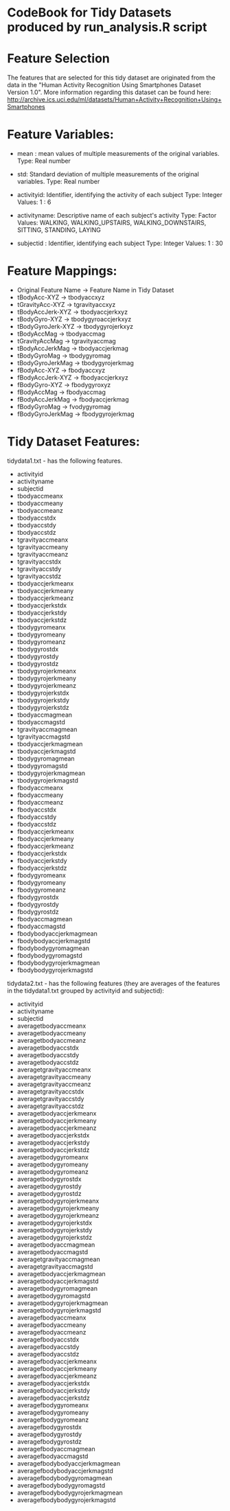 
CodeBook for Tidy Datasets produced by run_analysis.R script
===========================================================

Feature Selection 
=================

The features that are selected for this tidy dataset are originated from the data in the "Human Activity Recognition Using Smartphones Dataset Version 1.0". More information regarding this dataset can be found here: http://archive.ics.uci.edu/ml/datasets/Human+Activity+Recognition+Using+Smartphones
 
Feature Variables:
==================

- mean : mean values of multiple measurements of the original variables. Type: Real number

- std: Standard deviation of multiple measurements of the original variables. Type: Real number

- activityid: Identifier, identifying the activity of each subject Type: Integer Values: 1 : 6

- activityname: Descriptive name of each subject's activity Type: Factor Values: WALKING, WALKING_UPSTAIRS, WALKING_DOWNSTAIRS, SITTING, STANDING, LAYING

- subjectid : Identifier, identifying each subject Type: Integer Values: 1 : 30


Feature Mappings:
=================

- Original Feature Name -> Feature Name in Tidy Dataset
- tBodyAcc-XYZ 		-> tbodyaccxyz
- tGravityAcc-XYZ	-> tgravityaccxyz
- tBodyAccJerk-XYZ	-> tbodyaccjerkxyz
- tBodyGyro-XYZ		-> tbodygyroaccjerkxyz	
- tBodyGyroJerk-XYZ	-> tbodygyrojerkxyz
- tBodyAccMag		-> tbodyaccmag
- tGravityAccMag	-> tgravityaccmag
- tBodyAccJerkMag	-> tbodyaccjerkmag
- tBodyGyroMag		-> tbodygyromag
- tBodyGyroJerkMag	-> tbodygyrojerkmag
- fBodyAcc-XYZ		-> fbodyaccxyz
- fBodyAccJerk-XYZ	-> fbodyaccjerkxyz
- fBodyGyro-XYZ		-> fbodygyroxyz
- fBodyAccMag		-> fbodyaccmag
- fBodyAccJerkMag	-> fbodyaccjerkmag
- fBodyGyroMag		-> fvodygyromag
- fBodyGyroJerkMag	-> fbodygyrojerkmag


Tidy Dataset Features:
=====================

tidydata1.txt - has the following features.

-	activityid
-	activityname
-	subjectid
-	tbodyaccmeanx
-	tbodyaccmeany
-	tbodyaccmeanz
-	tbodyaccstdx
-	tbodyaccstdy
-	tbodyaccstdz
-	tgravityaccmeanx
-	tgravityaccmeany
-	tgravityaccmeanz
-	tgravityaccstdx
-	tgravityaccstdy
-	tgravityaccstdz
-	tbodyaccjerkmeanx
-	tbodyaccjerkmeany
-	tbodyaccjerkmeanz
-	tbodyaccjerkstdx
-	tbodyaccjerkstdy
-	tbodyaccjerkstdz
-	tbodygyromeanx
-	tbodygyromeany
-	tbodygyromeanz
-	tbodygyrostdx
-	tbodygyrostdy
-	tbodygyrostdz
-	tbodygyrojerkmeanx
-	tbodygyrojerkmeany
-	tbodygyrojerkmeanz
-	tbodygyrojerkstdx
-	tbodygyrojerkstdy
-	tbodygyrojerkstdz
-	tbodyaccmagmean
-	tbodyaccmagstd
-	tgravityaccmagmean
-	tgravityaccmagstd
-	tbodyaccjerkmagmean
-	tbodyaccjerkmagstd
-	tbodygyromagmean
-	tbodygyromagstd
-	tbodygyrojerkmagmean
-	tbodygyrojerkmagstd
-	fbodyaccmeanx
-	fbodyaccmeany
-	fbodyaccmeanz
-	fbodyaccstdx
-	fbodyaccstdy
-	fbodyaccstdz
-	fbodyaccjerkmeanx
-	fbodyaccjerkmeany
-	fbodyaccjerkmeanz
-	fbodyaccjerkstdx
-	fbodyaccjerkstdy
-	fbodyaccjerkstdz
-	fbodygyromeanx
-	fbodygyromeany
-	fbodygyromeanz
-	fbodygyrostdx
-	fbodygyrostdy
-	fbodygyrostdz
-	fbodyaccmagmean
-	fbodyaccmagstd
-	fbodybodyaccjerkmagmean
-	fbodybodyaccjerkmagstd
-	fbodybodygyromagmean
-	fbodybodygyromagstd
-	fbodybodygyrojerkmagmean
-	fbodybodygyrojerkmagstd


tidydata2.txt - has the following features (they are averages of the features in the tidydata1.txt grouped by activityid and subjectid):

-	activityid
-	activityname
-	subjectid
-	averagetbodyaccmeanx
-	averagetbodyaccmeany
-	averagetbodyaccmeanz
-	averagetbodyaccstdx
-	averagetbodyaccstdy
-	averagetbodyaccstdz
-	averagetgravityaccmeanx
-	averagetgravityaccmeany
-	averagetgravityaccmeanz
-	averagetgravityaccstdx
-	averagetgravityaccstdy
-	averagetgravityaccstdz
-	averagetbodyaccjerkmeanx
-	averagetbodyaccjerkmeany
-	averagetbodyaccjerkmeanz
-	averagetbodyaccjerkstdx
-	averagetbodyaccjerkstdy
-	averagetbodyaccjerkstdz
-	averagetbodygyromeanx
-	averagetbodygyromeany
-	averagetbodygyromeanz
-	averagetbodygyrostdx
-	averagetbodygyrostdy
-	averagetbodygyrostdz
-	averagetbodygyrojerkmeanx
-	averagetbodygyrojerkmeany
-	averagetbodygyrojerkmeanz
-	averagetbodygyrojerkstdx
-	averagetbodygyrojerkstdy
-	averagetbodygyrojerkstdz
-	averagetbodyaccmagmean
-	averagetbodyaccmagstd
-	averagetgravityaccmagmean
-	averagetgravityaccmagstd
-	averagetbodyaccjerkmagmean
-	averagetbodyaccjerkmagstd
-	averagetbodygyromagmean
-	averagetbodygyromagstd
-	averagetbodygyrojerkmagmean
-	averagetbodygyrojerkmagstd
-	averagefbodyaccmeanx
-	averagefbodyaccmeany
-	averagefbodyaccmeanz
-	averagefbodyaccstdx
-	averagefbodyaccstdy
-	averagefbodyaccstdz
-	averagefbodyaccjerkmeanx
-	averagefbodyaccjerkmeany
-	averagefbodyaccjerkmeanz
-	averagefbodyaccjerkstdx
-	averagefbodyaccjerkstdy
-	averagefbodyaccjerkstdz
-	averagefbodygyromeanx
-	averagefbodygyromeany
-	averagefbodygyromeanz
-	averagefbodygyrostdx
-	averagefbodygyrostdy
-	averagefbodygyrostdz
-	averagefbodyaccmagmean
-	averagefbodyaccmagstd
-	averagefbodybodyaccjerkmagmean
-	averagefbodybodyaccjerkmagstd
-	averagefbodybodygyromagmean
-	averagefbodybodygyromagstd
-	averagefbodybodygyrojerkmagmean
-	averagefbodybodygyrojerkmagstd
